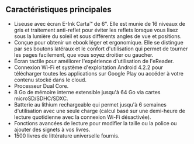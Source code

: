 ## Caractéristiques principales

- Liseuse avec écran E-Ink Carta™ de 6". Elle est munie de 16 niveaux de gris et traitement anti-reflet pour éviter les reflets lorsque vous lisez sous la lumière du soleil et sous différents angles de vue et positions.
- Conçue pour obtenir un ebook léger et ergonomique. Elle se distingue par ses boutons latéraux et le confort d'utilisation qui permet de tourner les pages facilement, que vous soyez droitier ou gaucher.
- Écran tactile pour améliorer l'expérience d'utilisation de l'eReader.
- Connexion Wi-Fi et système d'exploitation Android 4.2.2 pour télécharger toutes les applications sur Google Play ou accéder à votre contenu stocké dans le cloud.
- Processeur Dual Core.
- 8 Go de mémoire interne extensible jusqu'à 64 Go via cartes microSD/SDHC/SDXC.
- Batterie au lithium rechargeable qui permet jusqu'à 6 semaines d'utilisation avec une seule charge (calcul basé sur une demi-heure de lecture quotidienne avec la connexion Wi-Fi désactivée).
- Fonctions avancées de lecture pour modifier la taille ou la police ou ajouter des signets à vos livres.
- 1500 livres de littérature universelle fournis.
